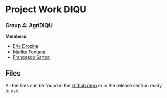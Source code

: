 # Project Work DIQU
### Group 4: AgriDIQU

**Members:**
* [Erik Drozina](https://github.com/erikdrozina)
* [Marika Fontana](https://github.com/MarikaFontana36)
* [Francesco Sartori](https://github.com/Francesco2501)

## Files
All the files can be found in the [Github repo](https://github.com/erikdrozina/ITS-Kennedy-Projects/ProjectWork) or in the release section ready to use.
